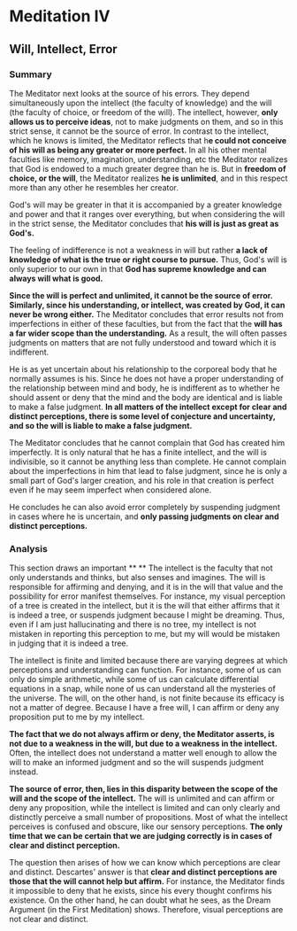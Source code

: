 # Meditation IV
## Will, Intellect, Error

### Summary
The Meditator next looks at the source of his errors. They depend simultaneously upon the intellect (the faculty of knowledge) and the will (the faculty of choice, or freedom of the will). 
The intellect, however, **only allows us to perceive ideas**, not to make judgments on them, and so in this strict sense, it cannot be the source of error. In contrast to the intellect, which he knows is limited, the Meditator reflects that h**e could not conceive of his will as being any greater or more perfect.**
In all his other mental faculties like memory, imagination, understanding, etc the Meditator realizes that God is endowed to a much greater degree than he is. But in **freedom of choice, or the will**, the Meditator realizes **he is unlimited**, and in this respect more than any other he resembles her creator.

God's will may be greater in that it is accompanied by a greater knowledge and power and that it ranges over everything, but when considering the will in the strict sense, the Meditator concludes that **his will is just as great as God's.**

The feeling of indifference is not a weakness in will but rather **a lack of knowledge of what is the true or right course to pursue.** Thus, God's will is only superior to our own in that **God has supreme knowledge and can always will what is good.**

**Since the will is perfect and unlimited, it cannot be the source of error. Similarly, since his understanding, or intellect, was created by God, it can never be wrong either.** The Meditator concludes that error results not from imperfections in either of these faculties, but from the fact that the **will has a far wider scope than the understanding.** As a result, the will often passes judgments on matters that are not fully understood and toward which it is indifferent.

He is as yet uncertain about his relationship to the corporeal body that he normally assumes is his. Since he does not have a proper understanding of the relationship between mind and body, he is indifferent as to whether he should assent or deny that the mind and the body are identical and is liable to make a false judgment. **In all matters of the intellect except for clear and distinct perceptions, there is some level of conjecture and uncertainty, and so the will is liable to make a false judgment.**

The Meditator concludes that he cannot complain that God has created him imperfectly. It is only natural that he has a finite intellect, and the will is indivisible, so it cannot be anything less than complete. He cannot complain about the imperfections in him that lead to false judgment, since he is only a small part of God's larger creation, and his role in that creation is perfect even if he may seem imperfect when considered alone.

He concludes he can also avoid error completely by suspending judgment in cases where he is uncertain, and **only passing judgments on clear and distinct perceptions.**

### Analysis
This section draws an important ** ** The intellect is the faculty that not only understands and thinks, but also senses and imagines. The will is responsible for affirming and denying, and it is in the will that value and the possibility for error manifest themselves. For instance, my visual perception of a tree is created in the intellect, but it is the will that either affirms that it is indeed a tree, or suspends judgment because I might be dreaming. Thus, even if I am just hallucinating and there is no tree, my intellect is not mistaken in reporting this perception to me, but my will would be mistaken in judging that it is indeed a tree.

The intellect is finite and limited because there are varying degrees at which perceptions and understanding can function. For instance, some of us can only do simple arithmetic, while some of us can calculate differential equations in a snap, while none of us can understand all the mysteries of the universe. The will, on the other hand, is not finite because its efficacy is not a matter of degree. Because I have a free will, I can affirm or deny any proposition put to me by my intellect.

**The fact that we do not always affirm or deny, the Meditator asserts, is not due to a weakness in the will, but due to a weakness in the intellect.**
Often, the intellect does not understand a matter well enough to allow the will to make an informed judgment and so the will suspends judgment instead.

**The source of error, then, lies in this disparity between the scope of the will and the scope of the intellect.** The will is unlimited and can affirm or deny any proposition, while the intellect is limited and can only clearly and distinctly perceive a small number of propositions. Most of what the intellect perceives is confused and obscure, like our sensory perceptions. **The only time that we can be certain that we are judging correctly is in cases of clear and distinct perception.**

The question then arises of how we can know which perceptions are clear and distinct. Descartes' answer is that **clear and distinct perceptions are those that the will cannot help but affirm.**
For instance, the Meditator finds it impossible to deny that he exists, since his every thought confirms his existence. On the other hand, he can doubt what he sees, as the Dream Argument (in the First Meditation) shows. Therefore, visual perceptions are not clear and distinct.